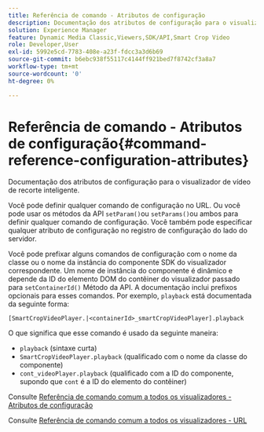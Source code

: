 ```yaml
---
title: Referência de comando - Atributos de configuração
description: Documentação dos atributos de configuração para o visualizador de vídeo de recorte inteligente.
solution: Experience Manager
feature: Dynamic Media Classic,Viewers,SDK/API,Smart Crop Video
role: Developer,User
exl-id: 5992e5cd-7783-408e-a23f-fdcc3a3d6b69
source-git-commit: b6ebc938f55117c4144ff921bed7f8742cf3a8a7
workflow-type: tm+mt
source-wordcount: '0'
ht-degree: 0%

---
```


# Referência de comando - Atributos de configuração{#command-reference-configuration-attributes}

Documentação dos atributos de configuração para o visualizador de vídeo de recorte inteligente.

Você pode definir qualquer comando de configuração no URL. Ou você pode usar os métodos da API `setParam()`ou `setParams()`ou ambos para definir qualquer comando de configuração. Você também pode especificar qualquer atributo de configuração no registro de configuração do lado do servidor.

Você pode prefixar alguns comandos de configuração com o nome da classe ou o nome da instância do componente SDK do visualizador correspondente. Um nome de instância do componente é dinâmico e depende da ID do elemento DOM do contêiner do visualizador passado para `setContainerId()` Método da API. A documentação inclui prefixos opcionais para esses comandos. Por exemplo, `playback` está documentada da seguinte forma:

```
[SmartCropVideoPlayer.|<containerId>_smartCropVideoPlayer].playback
```

O que significa que esse comando é usado da seguinte maneira:

* `playback` (sintaxe curta)
* `SmartCropVideoPlayer.playback` (qualificado com o nome da classe do componente)
* `cont_videoPlayer.playback` (qualificado com a ID do componente, supondo que `cont` é a ID do elemento do contêiner)

Consulte [Referência de comando comum a todos os visualizadores - Atributos de configuração](../../../r-html5-viewer-20-cmdref-configattrib/r-html5-viewer-20-cmdref-configattrib.md#concept-850e0f2c49b949deb7cfbfd330d329bd)

Consulte [Referência de comando comum a todos os visualizadores - URL](../../../c-html5-viewer-20-cmdref-url/c-html5-viewer-20-cmdref-url.md#concept-9b337f349b7b406b8c33c7ee96b3e226)
